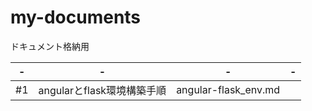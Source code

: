 # my-documents
ドキュメント格納用

|-|-|-|-|
|---|---|---|---|
|#1|angularとflask環境構築手順|angular-flask_env.md||
